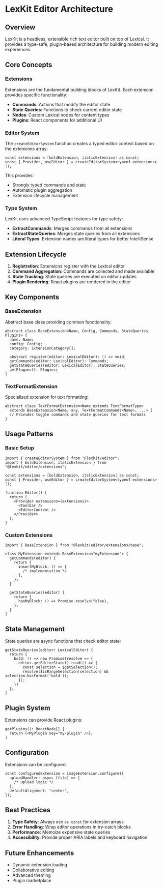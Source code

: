 # LexKit Editor Architecture

## Overview

LexKit is a headless, extensible rich text editor built on top of Lexical. It provides a type-safe, plugin-based architecture for building modern editing experiences.

## Core Concepts

### Extensions

Extensions are the fundamental building blocks of LexKit. Each extension provides specific functionality:

- **Commands**: Actions that modify the editor state
- **State Queries**: Functions to check current editor state
- **Nodes**: Custom Lexical nodes for content types
- **Plugins**: React components for additional UI

### Editor System

The `createEditorSystem` function creates a typed editor context based on the extensions array:

```tsx
const extensions = [boldExtension, italicExtension] as const;
const { Provider, useEditor } = createEditorSystem<typeof extensions>();
```

This provides:

- Strongly typed commands and state
- Automatic plugin aggregation
- Extension lifecycle management

### Type System

LexKit uses advanced TypeScript features for type safety:

- **ExtractCommands**: Merges commands from all extensions
- **ExtractStateQueries**: Merges state queries from all extensions
- **Literal Types**: Extension names are literal types for better IntelliSense

## Extension Lifecycle

1. **Registration**: Extensions register with the Lexical editor
2. **Command Aggregation**: Commands are collected and made available
3. **State Tracking**: State queries are executed on editor updates
4. **Plugin Rendering**: React plugins are rendered in the editor

## Key Components

### BaseExtension

Abstract base class providing common functionality:

```tsx
abstract class BaseExtension<Name, Config, Commands, StateQueries, Plugins> {
  name: Name;
  config: Config;
  category: ExtensionCategory[];

  abstract register(editor: LexicalEditor): () => void;
  getCommands(editor: LexicalEditor): Commands;
  getStateQueries(editor: LexicalEditor): StateQueries;
  getPlugins(): Plugins;
}
```

### TextFormatExtension

Specialized extension for text formatting:

```tsx
abstract class TextFormatExtension<Name extends TextFormatType>
  extends BaseExtension<Name, any, TextFormatCommands<Name>, ...> {
  // Provides toggle commands and state queries for text formats
}
```

## Usage Patterns

### Basic Setup

```tsx
import { createEditorSystem } from "@lexkit/editor";
import { boldExtension, italicExtension } from "@lexkit/editor/extensions";

const extensions = [boldExtension, italicExtension] as const;
const { Provider, useEditor } = createEditorSystem<typeof extensions>();

function Editor() {
  return (
    <Provider extensions={extensions}>
      <Toolbar />
      <EditorContent />
    </Provider>
  );
}
```

### Custom Extensions

```tsx
import { BaseExtension } from "@lexkit/editor/extensions/base";

class MyExtension extends BaseExtension<"myExtension"> {
  getCommands(editor) {
    return {
      insertMyBlock: () => {
        /* implementation */
      },
    };
  }

  getStateQueries(editor) {
    return {
      hasMyBlock: () => Promise.resolve(false),
    };
  }
}
```

## State Management

State queries are async functions that check editor state:

```tsx
getStateQueries(editor: LexicalEditor) {
  return {
    bold: () => new Promise(resolve => {
      editor.getEditorState().read(() => {
        const selection = $getSelection();
        resolve($isRangeSelection(selection) && selection.hasFormat('bold'));
      });
    })
  };
}
```

## Plugin System

Extensions can provide React plugins:

```tsx
getPlugins(): ReactNode[] {
  return [<MyPlugin key="my-plugin" />];
}
```

## Configuration

Extensions can be configured:

```tsx
const configuredExtension = imageExtension.configure({
  uploadHandler: async (file) => {
    /* upload logic */
  },
  defaultAlignment: "center",
});
```

## Best Practices

1. **Type Safety**: Always use `as const` for extension arrays
2. **Error Handling**: Wrap editor operations in try-catch blocks
3. **Performance**: Memoize expensive state queries
4. **Accessibility**: Provide proper ARIA labels and keyboard navigation

## Future Enhancements

- Dynamic extension loading
- Collaborative editing
- Advanced theming
- Plugin marketplace
